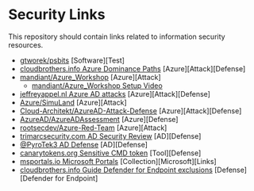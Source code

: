 # Security Links
This repository should contain links related to information security resources.

- [gtworek/psbits](https://github.com/gtworek/psbits) [Software][Test]
- [cloudbrothers.info Azure Dominance Paths](https://cloudbrothers.info/en/azure-dominance-paths/) [Azure][Attack][Defense]
- [mandiant/Azure_Workshop](https://github.com/mandiant/Azure_Workshop) [Azure][Attack]
  - [mandiant/Azure_Workshop Setup Video](https://www.youtube.com/watch?v=j20yiY1sArU)
- [jeffreyappel.nl Azure AD attacks](https://jeffreyappel.nl/tips-for-preventing-against-new-modern-identity-attacks-aitm-mfa-fatigue-prt-oauth/) [Azure][Attack][Defense]
- [Azure/SimuLand](https://simulandlabs.com/labs/README.html) [Azure][Attack]
- [Cloud-Architekt/AzureAD-Attack-Defense](https://github.com/Cloud-Architekt/AzureAD-Attack-Defense) [Azure][Attack][Defense]
- [AzureAD/AzureADAssessment](https://github.com/AzureAD/AzureADAssessment) [Azure][Defense]
- [rootsecdev/Azure-Red-Team](https://github.com/rootsecdev/Azure-Red-Team) [Azure][Attack]
- [trimarcsecurity.com AD Security Review](https://www.hub.trimarcsecurity.com/amp/securing-active-directory-performing-an-active-directory-security-review) [AD][Defense]
- [@PyroTek3 AD Defense](https://twitter.com/PyroTek3/status/1499746968830197761) [AD][Defense]
- [canarytokens.org Sensitive CMD token](https://docs.canarytokens.org/guide/sensitive-cmd-token.html) [Tool][Defense]
- [msportals.io Microsoft Portals](https://msportals.io/) [Collection][Microsoft][Links]
- [cloudbrothers.info Guide Defender for Endpoint exclusions](https://cloudbrothers.info/en/guide-to-defender-exclusions/) [Defense][Defender for Endpoint]

